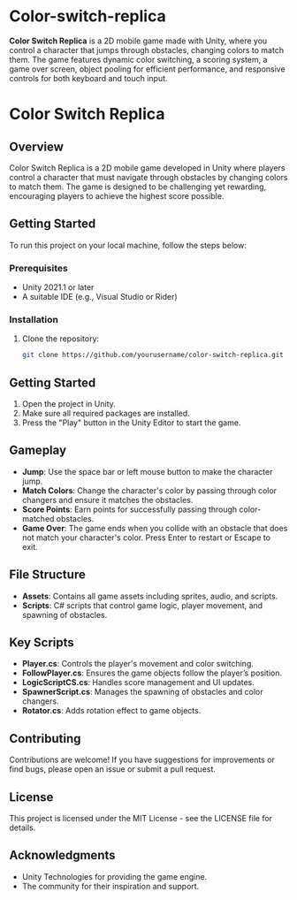 # Color-switch-replica
**Color Switch Replica** is a 2D mobile game made with Unity, where you control a character that jumps through obstacles, changing colors to match them. The game features dynamic color switching, a scoring system, a game over screen, object pooling for efficient performance, and responsive controls for both keyboard and touch input.
# Color Switch Replica

## Overview

Color Switch Replica is a 2D mobile game developed in Unity where players control a character that must navigate through obstacles by changing colors to match them. The game is designed to be challenging yet rewarding, encouraging players to achieve the highest score possible.

## Getting Started

To run this project on your local machine, follow the steps below:

### Prerequisites

- Unity 2021.1 or later
- A suitable IDE (e.g., Visual Studio or Rider)

### Installation

1. Clone the repository:
   ```bash
   git clone https://github.com/yourusername/color-switch-replica.git
## Getting Started

1. Open the project in Unity.
2. Make sure all required packages are installed.
3. Press the "Play" button in the Unity Editor to start the game.

## Gameplay

- **Jump**: Use the space bar or left mouse button to make the character jump.
- **Match Colors**: Change the character's color by passing through color changers and ensure it matches the obstacles.
- **Score Points**: Earn points for successfully passing through color-matched obstacles.
- **Game Over**: The game ends when you collide with an obstacle that does not match your character's color. Press Enter to restart or Escape to exit.

## File Structure

- **Assets**: Contains all game assets including sprites, audio, and scripts.
- **Scripts**: C# scripts that control game logic, player movement, and spawning of obstacles.

## Key Scripts

- **Player.cs**: Controls the player's movement and color switching.
- **FollowPlayer.cs**: Ensures the game objects follow the player’s position.
- **LogicScriptCS.cs**: Handles score management and UI updates.
- **SpawnerScript.cs**: Manages the spawning of obstacles and color changers.
- **Rotator.cs**: Adds rotation effect to game objects.

## Contributing

Contributions are welcome! If you have suggestions for improvements or find bugs, please open an issue or submit a pull request.

## License

This project is licensed under the MIT License - see the LICENSE file for details.

## Acknowledgments

- Unity Technologies for providing the game engine.
- The community for their inspiration and support.
